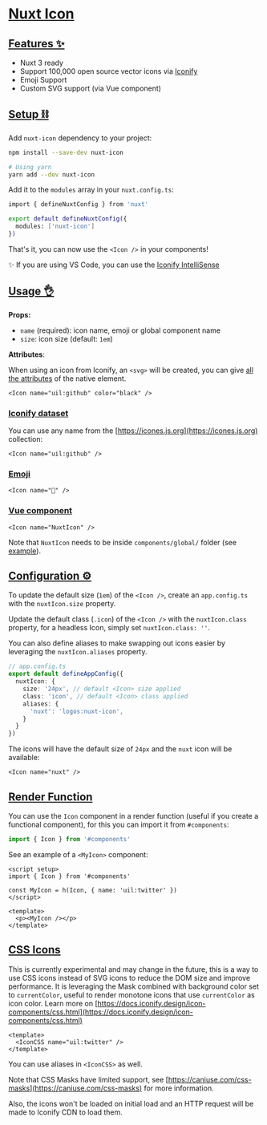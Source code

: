 # [Nuxt Icon](https://nuxt.com/modules/icon#nuxt-icon)

## [Features ✨](https://nuxt.com/modules/icon#features)

-   Nuxt 3 ready
-   Support 100,000 open source vector icons via [Iconify](https://iconify.design)
-   Emoji Support
-   Custom SVG support (via Vue component)

## [Setup ⛓️](https://nuxt.com/modules/icon#setup-️)

Add `nuxt-icon` dependency to your project:

```bash
npm install --save-dev nuxt-icon

# Using yarn
yarn add --dev nuxt-icon
```

Add it to the `modules` array in your `nuxt.config.ts`:

```sh
import { defineNuxtConfig } from 'nuxt'

export default defineNuxtConfig({
  modules: ['nuxt-icon']
})
```

That's it, you can now use the `<Icon />` in your components!

✨ If you are using VS Code, you can use the [Iconify IntelliSense](https://marketplace.visualstudio.com/items?itemName=antfu.iconify)
## [Usage 👌](https://nuxt.com/modules/icon#usage)

**Props:**

-   `name` (required): icon name, emoji or global component name
-   `size`: icon size (default: `1em`)

**Attributes**:

When using an icon from Iconify, an `<svg>` will be created, you can give [all the attributes](https://developer.mozilla.org/en-US/docs/Web/SVG/Attribute) of the native element.

```vue
<Icon name="uil:github" color="black" />
```

### [Iconify dataset](https://nuxt.com/modules/icon#iconify-dataset)

You can use any name from the [https://icones.js.org](https://icones.js.org) collection:

```vue
<Icon name="uil:github" />
```

### [Emoji](https://nuxt.com/modules/icon#emoji)

```vue
<Icon name="🚀" />
```

### [Vue component](https://nuxt.com/modules/icon#vue-component)

```vue
<Icon name="NuxtIcon" />
```

Note that `NuxtIcon` needs to be inside `components/global/` folder (see [example](https://github.com/nuxt-modules/icon/blob/main/playground/components/global/NuxtIcon.vue)).

## [Configuration ⚙️](https://nuxt.com/modules/icon#configuration-️)

To update the default size (`1em`) of the `<Icon />`, create an `app.config.ts` with the `nuxtIcon.size` property.

Update the default class (`.icon`) of the `<Icon />` with the `nuxtIcon.class` property, for a headless Icon, simply set `nuxtIcon.class: ''`.

You can also define aliases to make swapping out icons easier by leveraging the `nuxtIcon.aliases` property.

```ts
// app.config.ts
export default defineAppConfig({
  nuxtIcon: {
    size: '24px', // default <Icon> size applied
    class: 'icon', // default <Icon> class applied
    aliases: {
      'nuxt': 'logos:nuxt-icon',
    }
  }
})
```

The icons will have the default size of `24px` and the `nuxt` icon will be available:

```vue
<Icon name="nuxt" />
```

## [Render Function](https://nuxt.com/modules/icon#render-function)

You can use the `Icon` component in a render function (useful if you create a functional component), for this you can import it from `#components`:

```ts
import { Icon } from '#components'
```
See an example of a `<MyIcon>` component:

```vue
<script setup>
import { Icon } from '#components'

const MyIcon = h(Icon, { name: 'uil:twitter' })
</script>

<template>
  <p><MyIcon /></p>
</template>
```

## [CSS Icons](https://nuxt.com/modules/icon#css-icons)

This is currently experimental and may change in the future, this is a way to use CSS icons instead of SVG icons to reduce the DOM size and improve performance. It is leveraging the Mask combined with background color set to `currentColor`, useful to render monotone icons that use `currentColor` as icon color. Learn more on [https://docs.iconify.design/icon-components/css.html](https://docs.iconify.design/icon-components/css.html)

```vue
<template>
  <IconCSS name="uil:twitter" />
</template>
```

You can use aliases in `<IconCSS>` as well.

Note that CSS Masks have limited support, see [https://caniuse.com/css-masks](https://caniuse.com/css-masks) for more information.

Also, the icons won't be loaded on initial load and an HTTP request will be made to Iconify CDN to load them.
